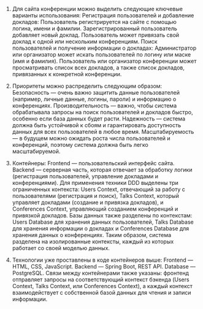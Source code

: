 1. Для сайта конференции можно выделить следующие ключевые варианты использования: Регистрация пользователей и добавление докладов: Пользователь регистрируется на сайте с помощью логина, имени и фамилии. Зарегистрированный пользователь добавляет новый доклад. Пользователь может привязать свой доклад к одной или нескольким конференциям. Поиск пользователей и получение информации о докладах: Администратор или организатор может искать пользователей по логину или маске (имя и фамилия). Пользователь или организатор конференции может просматривать список всех докладов, а также список докладов, привязанных к конкретной конференции.

2. Приоритеты можно распределить следующим образом: Безопасность — очень важно защитить данные пользователей (например, личные данные, логины, пароли) и информацию о конференциях. Производительность — важно, чтобы система обрабатывала запросы на поиск пользователей и докладов быстро, особенно если база данных будет расти. Надежность — система должна быть устойчивой к сбоям и гарантировать доступность данных для всех пользователей в любое время. Масштабируемость — в будущем можно ожидать роста числа пользователей и конференций, поэтому система должна быть легко масштабируемой.

3. Контейнеры: Frontend — пользовательский интерфейс сайта. Backend — серверная часть, которая отвечает за обработку логики (регистрация пользователей, управление докладами и конференциями). Для применения техники DDD выделены три ограниченных контекста: Users Context, отвечающий за работу с пользователями (регистрация и поиск), Talks Context, который управляет докладами (создание и привязка докладов), и Conferences Context, управляющий созданием конференций и привязкой докладов. Базы данных также разделены по контекстам: Users Database для хранения данных пользователей, Talks Database для хранения информации о докладах и Conferences Database для хранения данных о конференциях. Таким образом, система разделена на изолированные контексты, каждый из которых работает со своей моделью данных.

4. Технологии уже проставлены в коде контейнеров выше: Frontend — HTML, CSS, JavaScript. Backend — Spring Boot, REST API. Database — PostgreSQL. Связи между контейнерами также указаны: фронтенд отправляет запросы на соответствующий контекст бэкенда (Users Context, Talks Context, или Conferences Context), а каждый контекст взаимодействует с собственной базой данных для чтения и записи информации.
